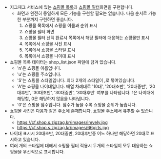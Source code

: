 * 지그재그 서비스에 있는 [쇼핑몰 목록](sample_list.png)과 [쇼핑몰 필터](sample_filter.png)화면을 구현합니다.
    * 화면과 완전히 동일하게 모든 기능을 구현할 필요는 없습니다. 다음 순서로 가능한 부분까지 구현하면 좋습니다.
        1. 쇼핑몰 목록에서 쇼핑몰 이름과 순위 표시
        2. 쇼핑몰 필터 화면
        3. 쇼핑몰 필터 선택 완료시 목록에서 해당 필터에 대응하는 쇼핑몰만 표시
        4. 목록에서 쇼핑몰 사진 표시
        5. 목록에서 쇼핑몰 스타일 표시
        6. 목록에서 쇼핑몰 나이대 표시 
* 쇼핑몰 목록 데이터는 shop_list.json 파일에 담겨 있습니다.
    * 'n'은 쇼핑몰 이름입니다.
    * 'u'는 쇼핑몰 주소입니다.
    * 'S'는 쇼핑몰 스타일입니다. 최대 2개의 스타일이 ,로 묶여있습니다.
    * 'A'는 쇼핑몰 나이대입니다. 배열 차례대로 '10대', '20대초반', '20대중반', '20대후반', '30대초반', '30대중반', '30대후반' 여부를 나타냅니다. 1은 나이대에 해당함, 0은 해당하지 않음을 나타냅니다.
    * '0'은 쇼핑몰 점수입니다. 점수가 높을 수록 쇼핑몰 순위가 높습니다.
* 쇼핑몰 사진은 다음과 같은 주소에 존재합니다. 쇼핑몰 주소에서 유추할 수 있습니다.
    * https://cf.shop.s.zigzag.kr/images/imvely.jpg
    * https://cf.shop.s.zigzag.kr/images/66girls.jpg
* 나이대 표시시 20대초반, 20대중반, 20대후반중 어느 하나만 해당하면 20대로 표시하고 있습니다.
* 여러 개의 스타일에 대해서 쇼핑몰 필터 적용시 두개의 스타일이 모두 대응하는 쇼핑몰을 우선적으로 표시합니다.
